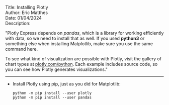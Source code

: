 Title: Installing Plotly  
Author: Eric Matthes  
Date: 01/04/2024  
Description: 

  "Plotly Express depends on *pandas*, which is a library for working efficiently 
  with data, so we need to install that as well. If you used **python3** or 
  something else when installing Matplotlib, make sure you use the same 
  command here.
  
  To see what kind of visualization are possible with Plotly, visit the gallery 
  of chart types at [plotly.com/python](https://plotly.com/python). Each example 
  includes source code, so you can see how Plotly generates visualizations."

---

* Install Plotly using pip, just as you did for Matplotlib:

      python -m pip install --user plotly
      python -m pip install --user pandas